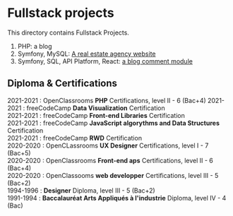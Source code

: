 # Fullstack projects
This directory contains Fullstack Projects.
1. PHP: a blog 
1. Symfony, MySQL: [A real estate agency website](https://github.com/s-manguy/projects/tree/main/fullstack/ma-super-agence) 
1. Symfony, SQL, API Platform, React: [a blog comment module](https://github.com/s-manguy/projects/tree/main/fullstack/comment-module)


## Diploma & Certifications
2021-2021 : OpenClassrooms **PHP** Certifications, level II - 6 (Bac+4)
2021-2021 : freeCodeCamp **Data Visualization** Certification  
2021-2021 : freeCodeCamp **Front-end Libraries** Certification  
2021-2021 : freeCodeCamp **JavaScript algorythms and Data Structures** Certification    
2021-2021 : freeCodeCamp **RWD** Certification  
2020-2020 : OpenCLassrooms **UX Designer** Certifications, level I - 7 (Bac+5)  
2020-2020 : OpenClassrooms **Front-end aps** Certifications, level II - 6 (Bac+4)  
2020-2020 : OpenClassooms **web developper** Certifications, level III - 5 (Bac+2)  
1994-1996 : **Designer** Diploma, level III - 5 (Bac+2)  
1991-1994 : **Baccalauréat Arts Appliqués à l'industrie** Diploma, level IV - 4 (Bac)  
